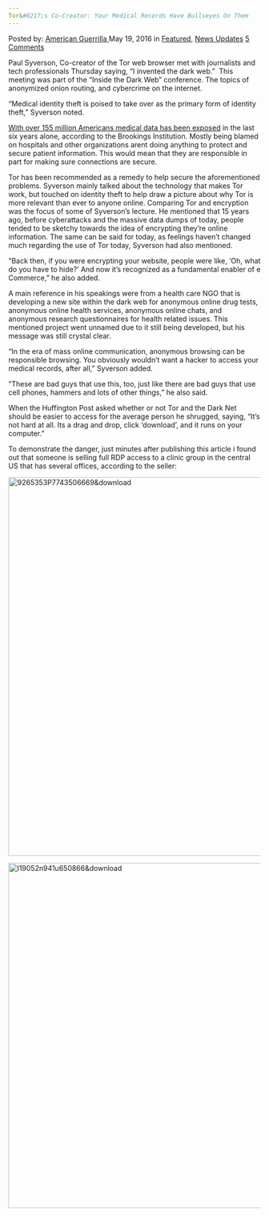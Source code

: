 ```yaml
---
Tor&#8217;s Co-Creator: Your Medical Records Have Bullseyes On Them
---
```

<article class="post-listing post-14110 post type-post status-publish format-standard has-post-thumbnail hentry category-deepdot-news category-news-updates tag-bullseyes tag-cocreator tag-medical tag-records tag-tors">
    <div class="post-inner">
    <p class="post-meta">
    <span>Posted by: <a href="https://www.deepdotweb.com/author/americanguerrilla/" title="">American Guerrilla </a></span>
    <span>May 19, 2016</span>
    <span>in <a href="https://www.deepdotweb.com/category/deepdot-news/" rel="category tag">Featured</a>, <a href="https://www.deepdotweb.com/category/news-updates/" rel="category tag">News Updates</a></span>
    <span><a href="https://www.deepdotweb.com/2016/05/19/tors-co-creator-medical-records-bullseyes/#comments">5 Comments</a></span>
    </p>
    <div class="clear"></div>
    <div class="entry">
    <p>Paul Syverson, Co-creator of the Tor web browser met with journalists and tech professionals Thursday saying, “I invented the dark web.”  This meeting was part of the “Inside the Dark Web” conference. The topics of anonymized onion routing, and cybercrime on the internet.</p>
    <p>“Medical identity theft is poised to take over as the primary form of identity theft,” Syverson noted.</p>
    <p><a href="http://www.huffingtonpost.com/entry/paul-syverson-tor-interview_us_5734a06ae4b060aa78197df2">With over 155 million Americans medical data has been exposed</a> in the last six years alone, according to the Brookings Institution. Mostly being blamed on hospitals and other organizations arent doing anything to protect and secure patient information. This would mean that they are responsible in part for making sure connections are secure.</p>
    <p>Tor has been recommended as a remedy to help secure the aforementioned problems. Syverson mainly talked about the technology that makes Tor work, but touched on identity theft to help draw a picture about why Tor is more relevant than ever to anyone online. Comparing Tor and encryption was the focus of some of Syverson&#8217;s lecture. He mentioned that 15 years ago, before cyberattacks and the massive data dumps of today, people tended to be sketchy towards the idea of encrypting they&#8217;re online information. The same can be said for today, as feelings haven&#8217;t changed much regarding the use of Tor today, Syverson had also mentioned.</p>
    <p>“Back then, if you were encrypting your website, people were like, &#8216;Oh, what do you have to hide?&#8217; And now it&#8217;s recognized as a fundamental enabler of e Commerce,” he also added.</p>
    <p>A main reference in his speakings were from a health care NGO that is developing a new site within the dark web for anonymous online drug tests, anonymous online health services, anonymous online chats, and anonymous research questionnaires for health related issues. This mentioned project went unnamed due to it still being developed, but his message was still crystal clear.</p>
    <p>“In the era of mass online communication, anonymous browsing can be responsible browsing. You obviously wouldn&#8217;t want a hacker to access your medical records, after all,” Syverson added.</p>
    <p>“These are bad guys that use this, too, just like there are bad guys that use cell phones, hammers and lots of other things,” he also said.</p>
    <p>When the Huffington Post asked whether or not Tor and the Dark Net should be easier to access for the average person he shrugged, saying, “It&#8217;s not hard at all. Its a drag and drop, click &#8216;download&#8217;, and it runs on your computer.”</p>
    <p>To demonstrate the danger, just minutes after publishing this article i found out that someone is selling full RDP access to a clinic group in the central US that has several offices, according to the seller:</p>
    <p><a href="https://www.deepdotweb.com/wp-content/uploads/2016/05/9265353P7743506669download.png"><img class="aligncenter  wp-image-14119" src="https://www.deepdotweb.com/wp-content/uploads/2016/05/9265353P7743506669download.png" alt="9265353P7743506669&amp;download" width="952" height="757" srcset="https://www.deepdotweb.com/wp-content/uploads/2016/05/9265353P7743506669download.png 1683w, https://www.deepdotweb.com/wp-content/uploads/2016/05/9265353P7743506669download-300x239.png 300w, https://www.deepdotweb.com/wp-content/uploads/2016/05/9265353P7743506669download-1024x814.png 1024w" sizes="(max-width: 952px) 100vw, 952px"/></a></p>
    <p><a href="https://www.deepdotweb.com/wp-content/uploads/2016/05/l19052n941u650866download.png"><img class="aligncenter  wp-image-14120" src="https://www.deepdotweb.com/wp-content/uploads/2016/05/l19052n941u650866download.png" alt="l19052n941u650866&amp;download" width="871" height="690" srcset="https://www.deepdotweb.com/wp-content/uploads/2016/05/l19052n941u650866download.png 1685w, https://www.deepdotweb.com/wp-content/uploads/2016/05/l19052n941u650866download-300x238.png 300w, https://www.deepdotweb.com/wp-content/uploads/2016/05/l19052n941u650866download-1024x812.png 1024w" sizes="(max-width: 871px) 100vw, 871px"/></a></p>
    </div>
    <span style="display:none"><a href="https://www.deepdotweb.com/tag/bullseyes/" rel="tag">bullseyes</a> <a href="https://www.deepdotweb.com/tag/cocreator/" rel="tag">cocreator</a> <a href="https://www.deepdotweb.com/tag/medical/" rel="tag">medical</a> <a href="https://www.deepdotweb.com/tag/records/" rel="tag">records</a> <a href="https://www.deepdotweb.com/tag/tors/" rel="tag">tors</a></span> <span style="display:none" class="updated">2016-05-19</span>
    <div style="display:none" class="vcard author" itemprop="author" itemscope itemtype="http://schema.org/Person"><strong class="fn" itemprop="name"><a href="https://www.deepdotweb.com/author/americanguerrilla/" title="Posts by American Guerrilla" rel="author">American Guerrilla</a></strong></div>
    </div>
</article>

